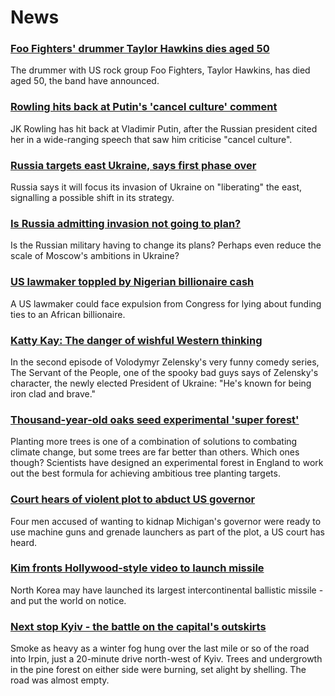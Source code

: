# News
### [Foo Fighters' drummer Taylor Hawkins dies aged 50](https://www.bbc.com/news/entertainment-arts-60884259)
The drummer with US rock group Foo Fighters, Taylor Hawkins, has died aged 50, the band have announced.
### [Rowling hits back at Putin's 'cancel culture' comment](https://www.bbc.com/news/world-europe-60878133)
JK Rowling has hit back at Vladimir Putin, after the Russian president cited her in a wide-ranging speech that saw him criticise "cancel culture".
### [Russia targets east Ukraine, says first phase over](https://www.bbc.com/news/world-europe-60872358)
Russia says it will focus its invasion of Ukraine on "liberating" the east, signalling a possible shift in its strategy.
### [Is Russia admitting invasion not going to plan?](https://www.bbc.com/news/world-europe-60882156)
Is the Russian military having to change its plans? Perhaps even reduce the scale of Moscow's ambitions in Ukraine?
### [US lawmaker toppled by Nigerian billionaire cash](https://www.bbc.com/news/world-us-canada-60876857)
A US lawmaker could face expulsion from Congress for lying about funding ties to an African billionaire.
### [Katty Kay: The danger of wishful Western thinking](https://www.bbc.com/news/world-us-canada-60881915)
In the second episode of Volodymyr Zelensky's very funny comedy series, The Servant of the People, one of the spooky bad guys says of Zelensky's character, the newly elected President of Ukraine: "He's known for being iron clad and brave." 
### [Thousand-year-old oaks seed experimental 'super forest'](https://www.bbc.com/news/science-environment-60617810)
Planting more trees is one of a combination of solutions to combating climate change, but some trees are far better than others. Which ones though? ​​Scientists have designed an experimental forest in England to work out the best formula for achieving ambitious tree planting targets.
### [Court hears of violent plot to abduct US governor](https://www.bbc.com/news/world-us-canada-60876858)
Four men accused of wanting to kidnap Michigan's governor were ready to use machine guns and grenade launchers as part of the plot, a US court has heard.
### [Kim fronts Hollywood-style video to launch missile](https://www.bbc.com/news/world-asia-60877578)
North Korea may have launched its largest intercontinental ballistic missile - and put the world on notice.
### [Next stop Kyiv - the battle on the capital's outskirts](https://www.bbc.com/news/world-europe-60874223)
Smoke as heavy as a winter fog hung over the last mile or so of the road into Irpin, just a 20-minute drive north-west of Kyiv. Trees and undergrowth in the pine forest on either side were burning, set alight by shelling. The road was almost empty.
